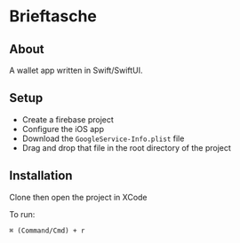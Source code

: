 # Brieftasche

## About
A wallet app written in Swift/SwiftUI.

## Setup
- Create a firebase project
- Configure the iOS app
- Download the `GoogleService-Info.plist` file
- Drag and drop that file in the root directory of the project

## Installation
Clone then open the project in XCode

To run:
```
⌘ (Command/Cmd) + r
```

